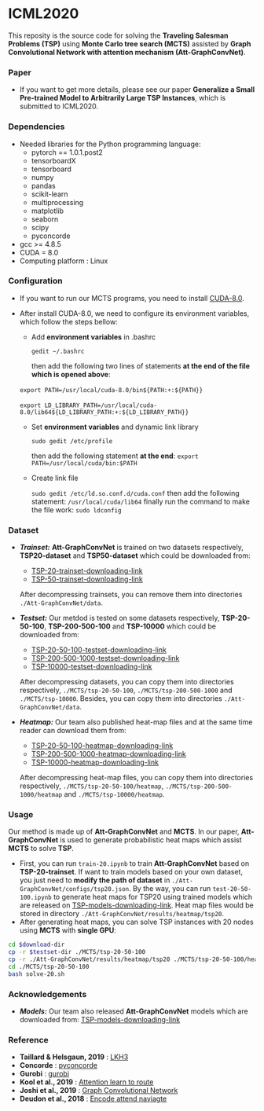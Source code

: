 # ICML2020

This reposity is the source code for solving the **Traveling Salesman Problems (TSP)** using **Monte Carlo tree search (MCTS)** assisted by **Graph Convolutional Network with attention mechanism (Att-GraphConvNet)**.

### Paper

* If you want to get more details, please see our paper **Generalize a Small Pre-trained Model to Arbitrarily Large TSP Instances**, which is submitted to ICML2020. 

### Dependencies

* Needed libraries for the Python programming language:
  * pytorch == 1.0.1.post2
  * tensorboardX
  * tensorboard
  * numpy
  * pandas
  * scikit-learn
  * multiprocessing
  * matplotlib
  * seaborn
  * scipy
  * pyconcorde
* gcc >= 4.8.5
* CUDA = 8.0
* Computing platform : Linux

### Configuration

* If you want to run our MCTS programs, you need to install [CUDA-8.0](https://developer.nvidia.com/cuda-80-ga2-download-archive).

* After install CUDA-8.0, we need to configure its environment variables, which follow the steps bellow:

  * Add **environment variables** in .bashrc

     `gedit ~/.bashrc`

    then add the following two lines of statements **at the end of the file which is opened above**:

  ​		 `export PATH=/usr/local/cuda-8.0/bin${PATH:+:${PATH}}`

  ​		`export LD_LIBRARY_PATH=/usr/local/cuda-8.0/lib64${LD_LIBRARY_PATH:+:${LD_LIBRARY_PATH}}`

  * Set **environment variables** and dynamic link library

       `sudo gedit /etc/profile`

    then add the following statement **at the end**:
       `export PATH=/usr/local/cuda/bin:$PATH`

  * Create link file

       `sudo gedit /etc/ld.so.conf.d/cuda.conf`
      then add the following statement:
       `/usr/local/cuda/lib64`
      finally run the command to make the file work:
       `sudo ldconfig`

### Dataset

* ***Trainset:*** **Att-GraphConvNet** is trained on two datasets respectively, **TSP20-dataset** and **TSP50-dataset** which could be downloaded from:

  * [TSP-20-trainset-downloading-link](https://drive.google.com/open?id=1lmQh1SYFlcaEcvWdKZBs30GyYL-m21nb)
  * [TSP-50-trainset-downloading-link](https://drive.google.com/open?id=1VObdGvYa4k_QfrLPpYIO-tnKU431yRap)

  After decompressing trainsets, you can remove them into directories `./Att-GraphConvNet/data`.

* ***Testset:*** Our metdod is tested on some datasets respectively, **TSP-20-50-100**, **TSP-200-500-100** and **TSP-10000** which could be downloaded from:
  * [TSP-20-50-100-testset-downloading-link](https://drive.google.com/open?id=1lmQh1SYFlcaEcvWdKZBs30GyYL-m21nb)
  * [TSP-200-500-1000-testset-downloading-link](https://drive.google.com/open?id=10vIDikHjvJ4WjpU3VXrIshhl6iVwohIh)
  * [TSP-10000-testset-downloading-link](https://drive.google.com/open?id=1u0jvUSbU-cO0oXOt_JyyXElUtE9uWvNg)

  After decompressing datasets, you can copy them into directories respectively, `./MCTS/tsp-20-50-100`, `./MCTS/tsp-200-500-1000` and `./MCTS/tsp-10000`. Besides, you can copy them into directories `./Att-GraphConvNet/data`.

* ***Heatmap:*** Our team also published heat-map files and at the same time reader can download them from:

  * [TSP-20-50-100-heatmap-downloading-link](https://drive.google.com/open?id=1ApYBCWC-6YSH2dShHjPNwVJ7v84NuQPa)
  * [TSP-200-500-1000-heatmap-downloading-link](https://drive.google.com/open?id=1HUp-IDM077Xx11U8fJxmPGPJNnLwYxbT)
  * [TSP-10000-heatmap-downloading-link](https://drive.google.com/open?id=1X343yGbhJ5ytErAuTCQil1AZazTzm5u_)

  After decompressing heat-map files, you can copy them into directories respectively, `./MCTS/tsp-20-50-100/heatmap`, `./MCTS/tsp-200-500-1000/heatmap` and `./MCTS/tsp-10000/heatmap`. 

### Usage

Our method is made up of **Att-GraphConvNet** and **MCTS**. In our paper, **Att-GraphConvNet** is used to generate probabilistic heat maps which assist **MCTS** to solve **TSP**. 

* First, you can run `train-20.ipynb` to train **Att-GraphConvNet** based on **TSP-20-trainset**. If want to train models based on your own dataset,  you just need to **modify the path of dataset** in `./Att-GraphConvNet/configs/tsp20.json`. By the way, you can run `test-20-50-100.ipynb` to generate heat maps for TSP20 using trained models which are released on [TSP-models-downloading-link](https://drive.google.com/open?id=1CXckcsThmJQNfhPGvJJ-oRhvo_vVp1d4). Heat map files would be stored in directory `./Att-GraphConvNet/results/heatmap/tsp20`.  
* After generating heat maps, you can solve TSP instances with 20 nodes using **MCTS** with **single GPU**:

```bash
cd $download-dir 
cp -r $testset-dir ./MCTS/tsp-20-50-100
cp -r ./Att-GraphConvNet/results/heatmap/tsp20 ./MCTS/tsp-20-50-100/heatmap
cd ./MCTS/tsp-20-50-100
bash solve-20.sh
```

### Acknowledgements

* ***Models:*** Our team also released **Att-GraphConvNet** models which are downloaded from: [TSP-models-downloading-link](https://drive.google.com/open?id=1CXckcsThmJQNfhPGvJJ-oRhvo_vVp1d4)

### Reference

* **Taillard & Helsgaun, 2019** : [LKH3](<http://akira.ruc.dk/~keld/research/LKH-3/>)
* **Concorde** : [pyconcorde](<https://github.com/jvkersch/pyconcorde>)
* **Gurobi** : [gurobi](https://www.gurobi.com/documentation/9.0/examples/tsp_py.html)
* **Kool et al., 2019** : [Attention learn to route](<https://github.com/wouterkool/attention-learn-to-route>)
* **Joshi et al., 2019** : [Graph Convolutional Network](<https://github.com/chaitjo/graph-convnet-tsp> )
* **Deudon et al., 2018** : [Encode attend naviagte](<https://github.com/MichelDeudon/encode-attend-navigate>)


